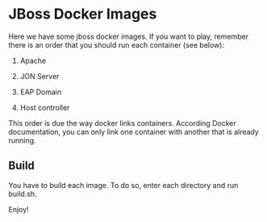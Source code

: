 # JBoss Docker Images

Here we have some jboss docker images.
If you want to play, remember there is an order that you should run each container (see below):

1. Apache

2. JON Server

3. EAP Domain

4. Host controller

This order is due the way docker links containers. According Docker documentation, you can only link one container with another that is already running.

## Build
You have to build each image. To do so, enter each directory and run build.sh.

Enjoy!
